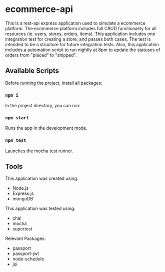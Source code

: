 # ecommerce-api

This is a rest-api express application used to simulate a ecommerce platform. The ecommerce platform includes full CRUD functionality for all resources (ie. users, stores, orders, items). This application includes one integration test for creating a store, and passes both cases. The test is intended to be a structure for future integration tests. Also, this application includes a automation script to run nightly at 8pm to update the statuses of orders from "placed" to "shipped".


## Available Scripts

Before running the project, install all packages:
### `npm i`

In the project directory, you can run:

### `npm start`

Runs the app in the development mode.<br />

### `npm test`

Launches the mocha test runner.


## Tools

This application was created using:
- Node.js
- Express.js
- mongoDB

This application was tested using:
- chai
- mocha
- supertest

Relevant Packages:
- passport
- passport-jwt
- node-schedule
- joi
